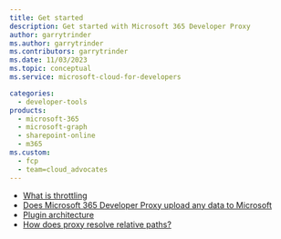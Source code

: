 ```yaml
---
title: Get started
description: Get started with Microsoft 365 Developer Proxy
author: garrytrinder
ms.author: garrytrinder
ms.contributors: garrytrinder
ms.date: 11/03/2023
ms.topic: conceptual
ms.service: microsoft-cloud-for-developers

categories:
  - developer-tools
products:
  - microsoft-365
  - microsoft-graph
  - sharepoint-online
  - m365
ms.custom:
  - fcp
  - team=cloud_advocates
---
```


- [What is throttling](./what-is-throttling.md)
- [Does Microsoft 365 Developer Proxy upload any data to Microsoft](./does-microsoft-365-developer-proxy-upload-any-data-to-microsoft.md)
- [Plugin architecture](./plugin-architecture.md)
- [How does proxy resolve relative paths?](./resolve-relative-paths.md)
